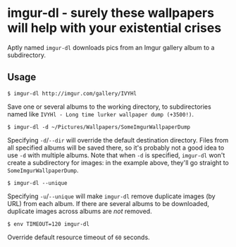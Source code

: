 imgur-dl - surely these wallpapers will help with your existential crises
=========================================================================
Aptly named `imgur-dl` downloads pics from an Imgur gallery album to a
subdirectory.

Usage
-----
```
$ imgur-dl http://imgur.com/gallery/IVYHl
```
Save one or several albums to the working directory, to subdirectories named
like `IVYHl - Long time lurker wallpaper dump (+3500!)`.

```
$ imgur-dl -d ~/Pictures/Wallpapers/SomeImgurWallpaperDump
```
Specifying `-d`/`--dir` will override the default destination directory. Files
from all specified albums will be saved there, so it's probably not a good idea
to use `-d` with multiple albums. Note that when `-d` is specified, `imgur-dl`
won't create a subdirectory for images: in the example above, they'll go
straight to `SomeImgurWallpaperDump`.

```
$ imgur-dl --unique
```
Specifying `-u`/`--unique` will make `imgur-dl` remove duplicate images (by
URL) from each album. If there are several albums to be downloaded, duplicate
images across albums are _not_ removed.

```
$ env TIMEOUT=120 imgur-dl
```
Override default resource timeout of `60` seconds.
